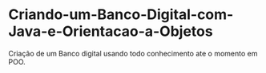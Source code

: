 # Criando-um-Banco-Digital-com-Java-e-Orientacao-a-Objetos
Criação de um Banco digital usando todo conhecimento ate o momento em POO.
